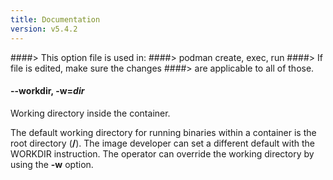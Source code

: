 ```yaml
---
title: Documentation
version: v5.4.2
---
```


####> This option file is used in:
####>   podman create, exec, run
####> If file is edited, make sure the changes
####> are applicable to all of those.
#### **--workdir**, **-w**=*dir*

Working directory inside the container.

The default working directory for running binaries within a container is the root directory (**/**).
The image developer can set a different default with the WORKDIR instruction. The operator
can override the working directory by using the **-w** option.

